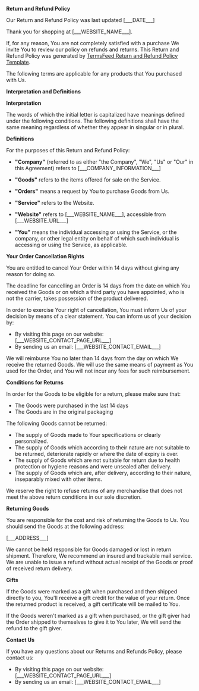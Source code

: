 **Return and Refund Policy**

Our Return and Refund Policy was last updated \[\_\_\_DATE\_\_\_\]

Thank you for shopping at \[\_\_\_WEBSITE\_NAME\_\_\_\].

If, for any reason, You are not completely satisfied with a purchase We invite You to review our policy on refunds and returns. This Return and Refund Policy was generated by [TermsFeed Return and Refund Policy Template](https://www.termsfeed.com/blog/sample-return-policy-ecommerce-stores/).

The following terms are applicable for any products that You purchased with Us.

**Interpretation and Definitions**

**Interpretation**

The words of which the initial letter is capitalized have meanings defined under the following conditions. The following definitions shall have the same meaning regardless of whether they appear in singular or in plural.

**Definitions**

For the purposes of this Return and Refund Policy:

*   **"Company"** (referred to as either "the Company", "We", "Us" or "Our" in this Agreement) refers to \[\_\_\_COMPANY\_INFORMATION\_\_\_\]
    
*   **"Goods"** refers to the items offered for sale on the Service.
    
*   **"Orders"** means a request by You to purchase Goods from Us.
    
*   **"Service"** refers to the Website.
    
*   **"Website"** refers to \[\_\_\_WEBSITE\_NAME\_\_\_\], accessible from \[\_\_\_WEBSITE\_URL\_\_\_\]
    
*   **"You"** means the individual accessing or using the Service, or the company, or other legal entity on behalf of which such individual is accessing or using the Service, as applicable.
    

**Your Order Cancellation Rights**

You are entitled to cancel Your Order within 14 days without giving any reason for doing so.

The deadline for cancelling an Order is 14 days from the date on which You received the Goods or on which a third party you have appointed, who is not the carrier, takes possession of the product delivered.

In order to exercise Your right of cancellation, You must inform Us of your decision by means of a clear statement. You can inform us of your decision by:

*   By visiting this page on our website: \[\_\_\_WEBSITE\_CONTACT\_PAGE\_URL\_\_\_\]
*   By sending us an email: \[\_\_\_WEBSITE\_CONTACT\_EMAIL\_\_\_\]

We will reimburse You no later than 14 days from the day on which We receive the returned Goods. We will use the same means of payment as You used for the Order, and You will not incur any fees for such reimbursement.

**Conditions for Returns**

In order for the Goods to be eligible for a return, please make sure that:

*   The Goods were purchased in the last 14 days
*   The Goods are in the original packaging

The following Goods cannot be returned:

*   The supply of Goods made to Your specifications or clearly personalized.
*   The supply of Goods which according to their nature are not suitable to be returned, deteriorate rapidly or where the date of expiry is over.
*   The supply of Goods which are not suitable for return due to health protection or hygiene reasons and were unsealed after delivery.
*   The supply of Goods which are, after delivery, according to their nature, inseparably mixed with other items.

We reserve the right to refuse returns of any merchandise that does not meet the above return conditions in our sole discretion.

**Returning Goods**

You are responsible for the cost and risk of returning the Goods to Us. You should send the Goods at the following address:

\[\_\_\_ADDRESS\_\_\_\]

We cannot be held responsible for Goods damaged or lost in return shipment. Therefore, We recommend an insured and trackable mail service. We are unable to issue a refund without actual receipt of the Goods or proof of received return delivery.

**Gifts**

If the Goods were marked as a gift when purchased and then shipped directly to you, You'll receive a gift credit for the value of your return. Once the returned product is received, a gift certificate will be mailed to You.

If the Goods weren't marked as a gift when purchased, or the gift giver had the Order shipped to themselves to give it to You later, We will send the refund to the gift giver.

**Contact Us**

If you have any questions about our Returns and Refunds Policy, please contact us:

*   By visiting this page on our website: \[\_\_\_WEBSITE\_CONTACT\_PAGE\_URL\_\_\_\]
*   By sending us an email: \[\_\_\_WEBSITE\_CONTACT\_EMAIL\_\_\_\]